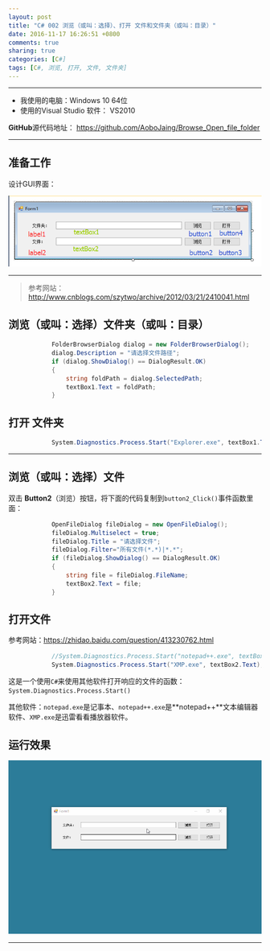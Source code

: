 ```yaml
---
layout: post
title: "C# 002 浏览（或叫：选择）、打开 文件和文件夹（或叫：目录）"
date: 2016-11-17 16:26:51 +0800
comments: true
sharing: true
categories: [C#]
tags: [C#, 浏览, 打开, 文件, 文件夹]
---
```



---

* 我使用的电脑：Windows 10 64位
* 使用的Visual Studio 软件： VS2010


**GitHub**源代码地址：
https://github.com/AoboJaing/Browse_Open_file_folder

---

## 准备工作

设计GUI界面：

![Alt text](/images/2016-11-17-cs-002-Browse-Open-file-folder/1479359628032.png)

---

> 参考网站：
> http://www.cnblogs.com/szytwo/archive/2012/03/21/2410041.html

## 浏览（或叫：选择）文件夹（或叫：目录）

```csharp
            FolderBrowserDialog dialog = new FolderBrowserDialog();
            dialog.Description = "请选择文件路径";
            if (dialog.ShowDialog() == DialogResult.OK)
            {
                string foldPath = dialog.SelectedPath;
                textBox1.Text = foldPath;
            }
```

## 打开 文件夹

```csharp
            System.Diagnostics.Process.Start("Explorer.exe", textBox1.Text);
```

---

## 浏览（或叫：选择）文件

双击 **Button2**（浏览）按钮，将下面的代码复制到`button2_Click()`事件函数里面：

```csharp
            OpenFileDialog fileDialog = new OpenFileDialog();
            fileDialog.Multiselect = true;
            fileDialog.Title = "请选择文件";
            fileDialog.Filter="所有文件(*.*)|*.*";
            if (fileDialog.ShowDialog() == DialogResult.OK)
            {
                string file = fileDialog.FileName;
                textBox2.Text = file;
            }
```

## 打开文件

参考网站：https://zhidao.baidu.com/question/413230762.html

```csharp
            //System.Diagnostics.Process.Start("notepad++.exe", textBox2.Text);
            System.Diagnostics.Process.Start("XMP.exe", textBox2.Text);
```

这是一个使用`C#`来使用其他软件打开响应的文件的函数：`System.Diagnostics.Process.Start()`

其他软件：`notepad.exe`是记事本、`notepad++.exe`是**notepad++**文本编辑器软件、`XMP.exe`是迅雷看看播放器软件。


## 运行效果

![Alt text](/images/2016-11-17-cs-002-Browse-Open-file-folder/demo14.gif)


---



